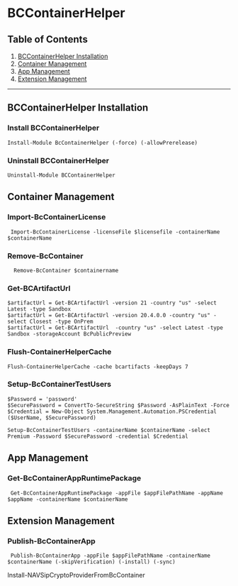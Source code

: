 # BCContainerHelper

##  Table of Contents
1.  [BCContainerHelper Installation](#BCContainerHelper-Installation)
2.  [Container Management](#container-management)
3.  [App Management](#app-management)
4.  [Extension Management](#extension-management) 

***

## BCContainerHelper Installation

### Install BCContainerHelper

    Install-Module BcContainerHelper (-force) (-allowPrerelease)

### Uninstall BCContainerHelper

    Uninstall-Module BCContainerHelper

## Container Management

### Import-BcContainerLicense
     Import-BcContainerLicense -licenseFile $licensefile -containerName $containerName

###  Remove-BcContainer
      Remove-BcContainer $containername

### Get-BCArtifactUrl
    $artifactUrl = Get-BCArtifactUrl -version 21 -country "us" -select Latest -type Sandbox
    $artifactUrl = Get-BCArtifactUrl -version 20.4.0.0 -country "us" -select Closest -type OnPrem 
    $artifactUrl = Get-BCArtifactUrl  -country "us" -select Latest -type Sandbox -storageAccount BcPublicPreview

### Flush-ContainerHelperCache
    Flush-ContainerHelperCache -cache bcartifacts -keepDays 7
    
### Setup-BcContainerTestUsers 
    $Password = 'password'
    $SecurePassword = ConvertTo-SecureString $Password -AsPlainText -Force
    $Credential = New-Object System.Management.Automation.PSCredential ($UserName, $SecurePassword)

    Setup-BcContainerTestUsers -containerName $containerName -select Premium -Password $SecurePassword -credential $Credential 



## App Management

### Get-BcContainerAppRuntimePackage 
     Get-BcContainerAppRuntimePackage -appFile $appFilePathName -appName $appName -containerName $containerName 

## Extension Management

###  Publish-BcContainerApp 
     Publish-BcContainerApp -appFile $appFilePathName -containerName $containerName (-skipVerification) (-install) (-sync)
     


Install-NAVSipCryptoProviderFromBcContainer
